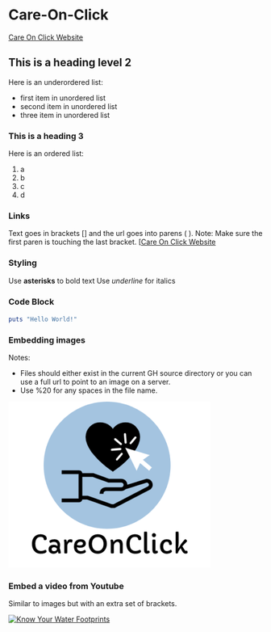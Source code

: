# Care-On-Click
[Care On Click Website](https://careonclick.github.io/Care-On-Click/Carousel.html) 

## This is a heading level 2
Here is an underordered list:
- first item in unordered list
- second item in unordered list
- three item in unordered list

### This is a heading 3
Here is an ordered list:

1. a
2. b
3. c
4. d

<!-- This is a comment  --> 

### Links
Text goes in brackets [] and the url goes into parens ( ). Note: Make sure the first paren is touching the last bracket.
[[Care On Click Website](https://careonclick.github.io/Care-On-Click/Carousel.html)

### Styling
Use **asterisks** to bold text
Use _underline_ for italics

### Code Block
```ruby
puts "Hello World!"
```

### Embedding images
Notes: 
- Files should either exist in the current GH source directory or you can use a full url to point to an image on a server. 
- Use %20 for any spaces in the file name.

![Care On Click Logo](Big%20Logo.png)

### Embed a video from Youtube
Similar to images but with an extra set of brackets.

[![Know Your Water Footprints](/media/KnowYourFootprints.png)](https://youtu.be/GhZnpCxtv5o)
